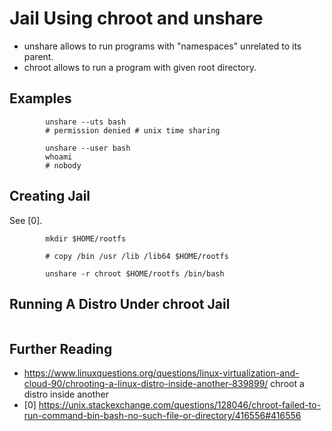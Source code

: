 Jail Using chroot and unshare
=============================

- unshare allows to run programs with "namespaces" unrelated to its parent.
- chroot allows to run a program with given root directory.

## Examples

```
        unshare --uts bash
        # permission denied # unix time sharing

        unshare --user bash
        whoami
        # nobody
```

## Creating Jail

See [0].

```
        mkdir $HOME/rootfs
        
        # copy /bin /usr /lib /lib64 $HOME/rootfs

        unshare -r chroot $HOME/rootfs /bin/bash
```

## Running A Distro Under chroot Jail


```
```

## Further Reading

- https://www.linuxquestions.org/questions/linux-virtualization-and-cloud-90/chrooting-a-linux-distro-inside-another-839899/
  chroot a distro inside another
- [0] https://unix.stackexchange.com/questions/128046/chroot-failed-to-run-command-bin-bash-no-such-file-or-directory/416556#416556

